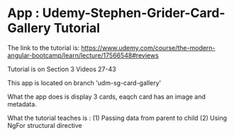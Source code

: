 # App : Udemy-Stephen-Grider-Card-Gallery Tutorial
  The link to the tutorial is:
     https://www.udemy.com/course/the-modern-angular-bootcamp/learn/lecture/17566548#reviews

  Tutorial is on Section 3 Videos 27-43

  This app is located on branch 'udm-sg-card-gallery'

  What the app does is display 3 cards, eaqch card has an image and metadata.

  What the tutorial teaches is :
    (1) Passing data from parent to child
    (2) Using NgFor structural directive
